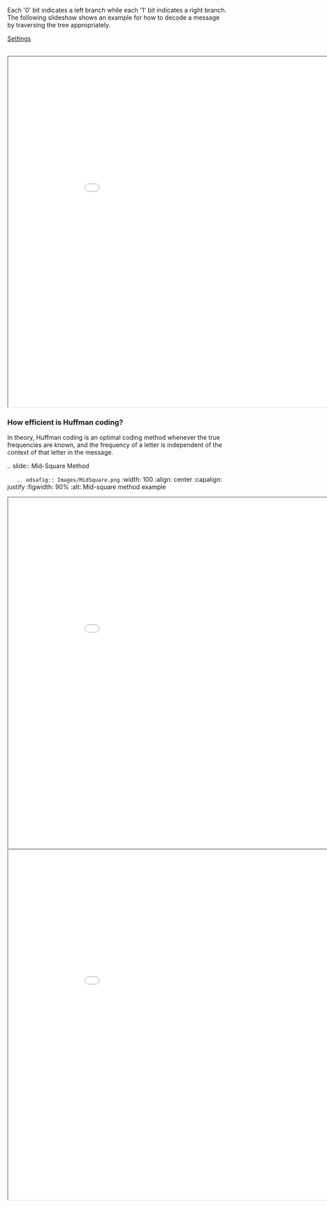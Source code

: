 Each '0' bit indicates a left branch while each '1' bit indicates a right branch. The following slideshow shows an example for how to decode a message by traversing the tree appropriately.

<link rel="stylesheet" type="text/css" href=".guides/opendsa_v1/DataStructures/huffman.css"/>
<link rel="stylesheet" type="text/css" href=".guides/opendsa_v1/AV/Binary/huffmanCON.css"/>

<div id="huffmanDecodeCON" class="ssAV">
<span class="jsavcounter"></span>
<a class="jsavsettings" href="#">Settings</a>
<div class="jsavcontrols"></div>
<p class="jsavoutput jsavline"></p>
<div class="jsavcanvas"></div>
</div>
<script type="text/javascript" src=".guides/opendsa_v1/DataStructures/huffman.js"></script>
<script type="text/javascript" src=".guides/opendsa_v1/AV/Binary/huffmanDecodeCON.js"></script>
<br/>


<iframe id="HuffmanDecodePRO_iframe" src=".guides/opendsa_v1/Exercises/Binary/HuffmanDecodePRO.html?selfLoggingEnabled=false&localMode=true&JXOP-debug=true&JOP-lang=en&JXOP-code=java&scoringServerEnabled=false&threshold=5&amp;points=1.0&required=True" class="embeddedExercise" width="950" height="800" data-showhide="show" scrolling="yes" style="position: relative; top: 0px;">Your browser does not support iframes.</iframe>
<div style="display: none">{Check It!|assessment}(custom-huffmandecodepro)</div>




### How efficient is Huffman coding?

In theory, Huffman coding is an optimal coding method whenever the true frequencies are known, and the frequency of a letter is independent of the context of that letter in the message.

.. slide:: Mid-Square Method

```   .. odsafig:: Images/MidSquare.png```
      :width: 100
      :align: center
      :capalign: justify
      :figwidth: 90%
      :alt: Mid-square method example
<iframe id="MidSquare_iframe" src=".guides/opendsa_v1/AV/Hashing/MidSquare.html?selfLoggingEnabled=false&localMode=true&JXOP-debug=true&JOP-lang=en&JXOP-code=java&scoringServerEnabled=false&threshold=5&amp;points=1.0&required=True" class="embeddedExercise" width="950" height="800" data-showhide="show" scrolling="yes" style="position: relative; top: 0px;">Your browser does not support iframes.</iframe>
<div style="display: none">{Check It!|assessment}(custom-midsquare)</div>

<iframe id="MidSquare1_iframe" src=".guides/opendsa_v1/AV/Hashing/MidSquare1.html?selfLoggingEnabled=false&localMode=true&JXOP-debug=true&JOP-lang=en&JXOP-code=java&scoringServerEnabled=false&threshold=5&amp;points=1.0&required=True" class="embeddedExercise" width="950" height="800" data-showhide="show" scrolling="yes" style="position: relative; top: 0px;">Your browser does not support iframes.</iframe>
<div style="display: none">{Check It!|assessment}(custom-midsquare1)</div>
